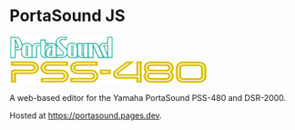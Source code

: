 # PortaSound JS

<img src="public/images/portasound-cyan.png" height="40" /> <img src="public/images/pss-480-yellow.png" height="40" />

A web-based editor for the Yamaha PortaSound PSS-480 and DSR-2000.

Hosted at https://portasound.pages.dev.
